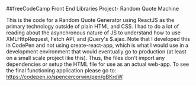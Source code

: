 ##freeCodeCamp Front End Libraries Project- Random Quote Machine

This is the code for a Random Quote Generator using ReactJS as the primary technology outside of plain HTML and CSS. I had to do a lot of reading about the asynchronous nature of JS to understand how to use XMLHttpRequest, Fetch API, and jQuery's $.ajax.
Note that I developed this in CodePen and not using create-react-app, which is what I would use in a development environment that would eventually go to production (at least on a small scale project like this).
Thus, the files don't import any dependencies or setup the HTML file for use as an actual web-app. To see the final functioning application please go to: https://codepen.io/spencercorwin/pen/gBKrdW.
